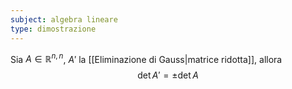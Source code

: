 ```yaml
---
subject: algebra lineare
type: dimostrazione
---
```

Sia $A\in\mathbb{R}^{n,n}$, $A'$ la [[Eliminazione di Gauss|matrice ridotta]], allora
$$
\det A'=\pm\det A
$$